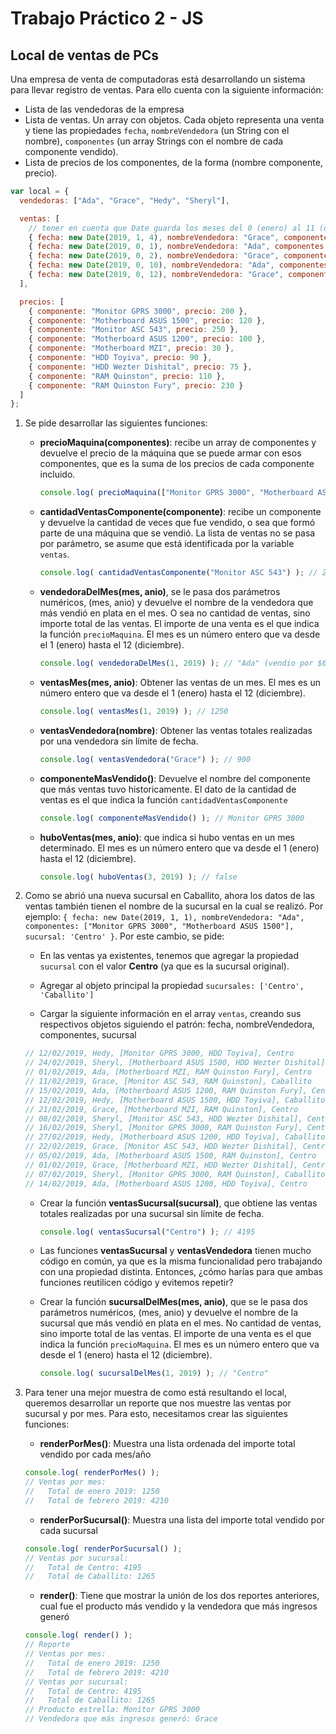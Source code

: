 # Trabajo Práctico 2 - JS

## Local de ventas de PCs

Una empresa de venta de computadoras está desarrollando un sistema para llevar registro de ventas. Para ello cuenta con la siguiente información:

  * Lista de las vendedoras de la empresa
  * Lista de ventas. Un array con objetos. Cada objeto representa una venta y tiene las propiedades `fecha`, `nombreVendedora` (un String con el nombre), `componentes` (un array Strings con el nombre de cada componente vendido).
  * Lista de precios de los componentes, de la forma (nombre componente, precio).

```js
var local = {
  vendedoras: ["Ada", "Grace", "Hedy", "Sheryl"],

  ventas: [
    // tener en cuenta que Date guarda los meses del 0 (enero) al 11 (diciembre)
    { fecha: new Date(2019, 1, 4), nombreVendedora: "Grace", componentes: ["Monitor GPRS 3000", "Motherboard ASUS 1500"] },
    { fecha: new Date(2019, 0, 1), nombreVendedora: "Ada", componentes: ["Monitor GPRS 3000", "Motherboard ASUS 1500"] },
    { fecha: new Date(2019, 0, 2), nombreVendedora: "Grace", componentes: ["Monitor ASC 543", "Motherboard MZI"] },
    { fecha: new Date(2019, 0, 10), nombreVendedora: "Ada", componentes: ["Monitor ASC 543", "Motherboard ASUS 1200"] },
    { fecha: new Date(2019, 0, 12), nombreVendedora: "Grace", componentes: ["Monitor GPRS 3000", "Motherboard ASUS 1200"] }
  ],

  precios: [
    { componente: "Monitor GPRS 3000", precio: 200 },
    { componente: "Motherboard ASUS 1500", precio: 120 },
    { componente: "Monitor ASC 543", precio: 250 },
    { componente: "Motherboard ASUS 1200", precio: 100 },
    { componente: "Motherboard MZI", precio: 30 },
    { componente: "HDD Toyiva", precio: 90 },
    { componente: "HDD Wezter Dishital", precio: 75 },
    { componente: "RAM Quinston", precio: 110 },
    { componente: "RAM Quinston Fury", precio: 230 }
  ]
};
```

1. Se pide desarrollar las siguientes funciones:
    * **precioMaquina(componentes)**: recibe un array de componentes y devuelve el precio de la máquina que se puede armar con esos componentes, que es la suma de los precios de cada componente incluido.
      ```js
      console.log( precioMaquina(["Monitor GPRS 3000", "Motherboard ASUS 1500"]) ); // 320 ($200 del monitor + $120 del motherboard)
      ```

    * **cantidadVentasComponente(componente)**: recibe un componente y devuelve la cantidad de veces que fue vendido, o sea que formó parte de una máquina que se vendió. La lista de ventas no se pasa por parámetro, se asume que está identificada por la variable `ventas`.
      ```js
      console.log( cantidadVentasComponente("Monitor ASC 543") ); // 2
      ```

    * **vendedoraDelMes(mes, anio)**, se le pasa dos parámetros numéricos, (mes, anio) y devuelve el nombre de la vendedora que más vendió en plata en el mes. O sea no cantidad de ventas, sino importe total de las ventas. El importe de una venta es el que indica la función `precioMaquina`. El mes es un número entero que va desde el 1 (enero) hasta el 12 (diciembre).
      ```js
      console.log( vendedoraDelMes(1, 2019) ); // "Ada" (vendio por $670, una máquina de $320 y otra de $350)
      ```

    * **ventasMes(mes, anio)**: Obtener las ventas de un mes. El mes es un número entero que va desde el 1 (enero) hasta el 12 (diciembre).
      ```js
      console.log( ventasMes(1, 2019) ); // 1250
      ```

    * **ventasVendedora(nombre)**: Obtener las ventas totales realizadas por una vendedora sin límite de fecha.
      ```js
      console.log( ventasVendedora("Grace") ); // 900
      ```

    * **componenteMasVendido()**: Devuelve el nombre del componente que más ventas tuvo historicamente. El dato de la cantidad de ventas es el que indica la función `cantidadVentasComponente`
      ```js
      console.log( componenteMasVendido() ); // Monitor GPRS 3000
      ```

    * **huboVentas(mes, anio)**: que indica si hubo ventas en un mes determinado. El mes es un número entero que va desde el 1 (enero) hasta el 12 (diciembre).
      ```js
      console.log( huboVentas(3, 2019) ); // false
      ```


2. Como se abrió una nueva sucursal en Caballito, ahora los datos de las ventas también tienen el nombre de la sucursal en la cual se realizó. Por ejemplo: `{ fecha: new Date(2019, 1, 1), nombreVendedora: "Ada", componentes: ["Monitor GPRS 3000", "Motherboard ASUS 1500"], sucursal: 'Centro' }`. Por este cambio, se pide:
    * En las ventas ya existentes, tenemos que agregar la propiedad `sucursal` con el valor **Centro** (ya que es la sucursal original).

    * Agregar al objeto principal la propiedad `sucursales: ['Centro', 'Caballito']`

    * Cargar la siguiente información en el array `ventas`, creando sus respectivos objetos siguiendo el patrón: fecha, nombreVendedora, componentes, sucursal
    ```js
    // 12/02/2019, Hedy, [Monitor GPRS 3000, HDD Toyiva], Centro
    // 24/02/2019, Sheryl, [Motherboard ASUS 1500, HDD Wezter Dishital], Caballito
    // 01/02/2019, Ada, [Motherboard MZI, RAM Quinston Fury], Centro
    // 11/02/2019, Grace, [Monitor ASC 543, RAM Quinston], Caballito
    // 15/02/2019, Ada, [Motherboard ASUS 1200, RAM Quinston Fury], Centro
    // 12/02/2019, Hedy, [Motherboard ASUS 1500, HDD Toyiva], Caballito
    // 21/02/2019, Grace, [Motherboard MZI, RAM Quinston], Centro
    // 08/02/2019, Sheryl, [Monitor ASC 543, HDD Wezter Dishital], Centro
    // 16/02/2019, Sheryl, [Monitor GPRS 3000, RAM Quinston Fury], Centro
    // 27/02/2019, Hedy, [Motherboard ASUS 1200, HDD Toyiva], Caballito
    // 22/02/2019, Grace, [Monitor ASC 543, HDD Wezter Dishital], Centro
    // 05/02/2019, Ada, [Motherboard ASUS 1500, RAM Quinston], Centro
    // 01/02/2019, Grace, [Motherboard MZI, HDD Wezter Dishital], Centro
    // 07/02/2019, Sheryl, [Monitor GPRS 3000, RAM Quinston], Caballito
    // 14/02/2019, Ada, [Motherboard ASUS 1200, HDD Toyiva], Centro
    ```

    * Crear la función **ventasSucursal(sucursal)**, que obtiene las ventas totales realizadas por una sucursal sin límite de fecha.
      ```js
      console.log( ventasSucursal("Centro") ); // 4195
      ```

    * Las funciones **ventasSucursal** y **ventasVendedora** tienen mucho código en común, ya que es la misma funcionalidad pero trabajando con una propiedad distinta. Entonces, ¿cómo harías para que ambas funciones reutilicen código y evitemos repetir?

    * Crear la función **sucursalDelMes(mes, anio)**, que se le pasa dos parámetros numéricos, (mes, anio) y devuelve el nombre de la sucursal que más vendió en plata en el mes. No cantidad de ventas, sino importe total de las ventas. El importe de una venta es el que indica la función `precioMaquina`. El mes es un número entero que va desde el 1 (enero) hasta el 12 (diciembre).
      ```js
      console.log( sucursalDelMes(1, 2019) ); // "Centro"
      ```

3. Para tener una mejor muestra de como está resultando el local, queremos desarrollar un reporte que nos muestre las ventas por sucursal y por mes. Para esto, necesitamos crear las siguientes funciones:
    * **renderPorMes()**: Muestra una lista ordenada del importe total vendido por cada mes/año
    ```js
    console.log( renderPorMes() );
    // Ventas por mes:
    //   Total de enero 2019: 1250
    //   Total de febrero 2019: 4210
    ```

    * **renderPorSucursal()**: Muestra una lista del importe total vendido por cada sucursal
    ```js
    console.log( renderPorSucursal() );
    // Ventas por sucursal:
    //   Total de Centro: 4195
    //   Total de Caballito: 1265
    ```

    * **render()**: Tiene que mostrar la unión de los dos reportes anteriores, cual fue el producto más vendido y la vendedora que más ingresos generó
    ```js
    console.log( render() );
    // Reporte
    // Ventas por mes:
    //   Total de enero 2019: 1250
    //   Total de febrero 2019: 4210
    // Ventas por sucursal:
    //   Total de Centro: 4195
    //   Total de Caballito: 1265
    // Producto estrella: Monitor GPRS 3000
    // Vendedora que más ingresos generó: Grace
    ```
